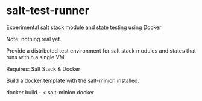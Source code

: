 salt-test-runner
================

Experimental salt stack module and state testing using Docker

Note: nothing real yet.

Provide a distributed test environment for salt stack modules and states that runs within a single VM.

Requires: Salt Stack & Docker 

Build a docker template with the salt-minion installed.

  docker build - < salt-minion.docker
